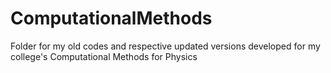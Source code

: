 # ComputationalMethods
Folder for my old codes and respective updated versions developed for my college's Computational Methods for Physics
